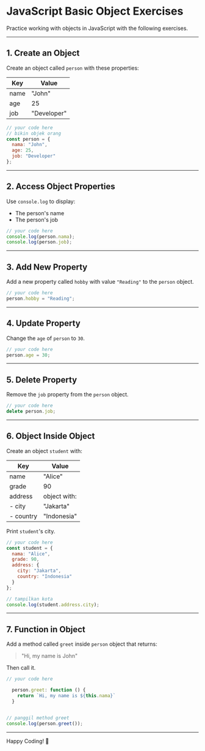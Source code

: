 
# JavaScript Basic Object Exercises

Practice working with objects in JavaScript with the following exercises.

---

## 1. Create an Object

Create an object called `person` with these properties:

| Key   | Value       |
|-------|-------------|
| name  | "John"      |
| age   | 25          |
| job   | "Developer" |

```javascript
// your code here
// bikin objek orang
const person = {
  nama: "John",
  age: 25,
  job: "Developer"
};

```

---

## 2. Access Object Properties

Use `console.log` to display:
- The person's name
- The person's job

```javascript
// your code here
console.log(person.nama);
console.log(person.job);

```

---

## 3. Add New Property

Add a new property called `hobby` with value `"Reading"` to the `person` object.

```javascript
// your code here
person.hobby = "Reading";
```

---

## 4. Update Property

Change the `age` of `person` to `30`.

```javascript
// your code here
person.age = 30;
```

---

## 5. Delete Property

Remove the `job` property from the `person` object.

```javascript
// your code here
delete person.job;
```

---

## 6. Object Inside Object

Create an object `student` with:

| Key     | Value              |
|---------|-------------------|
| name    | "Alice"           |
| grade   | 90                |
| address | object with:      |
| - city  | "Jakarta"         |
| - country | "Indonesia"     |

Print `student`'s city.

```javascript
// your code here
const student = {
  nama: "Alice",
  grade: 90,
  address: {
    city: "Jakarta",
    country: "Indonesia"
  }
};

// tampilkan kota
console.log(student.address.city);

```

---

## 7. Function in Object

Add a method called `greet` inside `person` object that returns:

> "Hi, my name is John"

Then call it.

```javascript
// your code here

  person.greet: function () {
    return `Hi, my name is ${this.nama}`
  }


// panggil method greet
console.log(person.greet());
```

---

Happy Coding! 🚀

